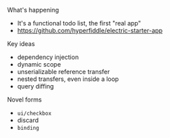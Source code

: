 What's happening
* It's a functional todo list, the first "real app"
* https://github.com/hyperfiddle/electric-starter-app

Key ideas
* dependency injection
* dynamic scope
* unserializable reference transfer
* nested transfers, even inside a loop
* query diffing

Novel forms
* `ui/checkbox`
* discard
* `binding`